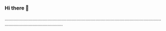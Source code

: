 ### Hi there 👋

..........................................................................................................................................................................
